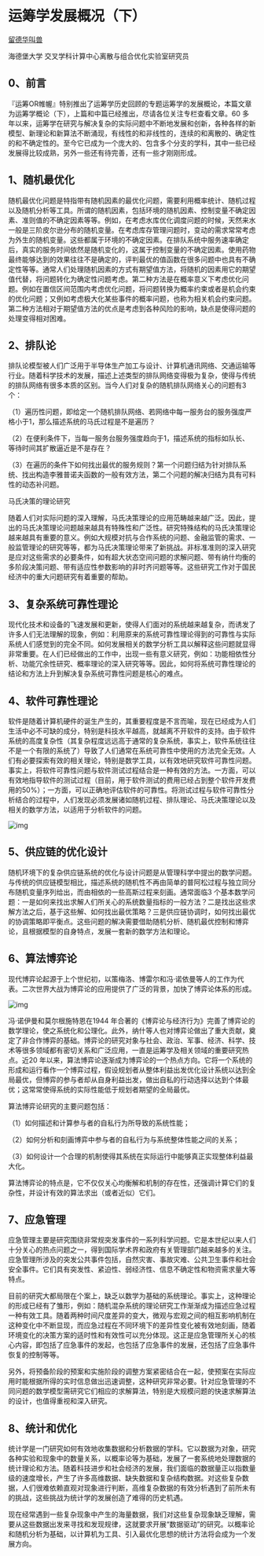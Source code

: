 # 运筹学发展概况（下）



[留德华叫兽](https://www.zhihu.com/people/ruobingshen)



海德堡大学 交叉学科计算中心离散与组合优化实验室研究员



## **0、前言**

『运筹OR帷幄』特别推出了运筹学历史回顾的专题运筹学的发展概论，本篇文章为运筹学概论（下），上篇和中篇已经推出，尽请各位关注专栏查看文章。60 多年以来，运筹学在研究与解决复杂的实际问题中不断地发展和创新，各种各样的新模型、新理论和新算法不断涌现，有线性的和非线性的，连续的和离散的、确定性的和不确定性的。至今它已成为一个庞大的、包含多个分支的学科，其中一些已经发展得比较成熟，另外一些还有待完善，还有一些才刚刚形成。



## **1、随机最优化**

随机最优化问题是特指带有随机因素的最优化问题，需要利用概率统计、随机过程以及随机分析等工具。所谓的随机因素，包括环境的随机因素、控制变量不确定因素、准则值的不确定因素等等。例如，在考虑水库优化调度问题的时候，天然来水一般是三阶皮尔逊分布的随机变量。在考虑库存管理问题时，变动的需求常常考虑为外生的随机变量。这些都属于环境的不确定因素。在排队系统中服务速率确定后，真实的服务时间依然是随机变化的，这属于控制变量的不确定因素。使用药物最终能够达到的效果往往不是确定的，评判最优的值函数在很多问题中也具有不确定性等等。通常人们处理随机因素的方式有期望值方法，将随机的因素用它的期望值代替，将问题转化为确定性问题考虑。第二种方法是在概率意义下考虑优化问题。例如在置信区间范围内考虑优化问题，将问题转换为概率约束或者是机会约束的优化问题；又例如考虑极大化某些事件的概率问题，也称为相关机会约束问题。第二种方法相对于期望值方法的优点是考虑到各种风险的影响，缺点是使得问题的处理变得相对困难。



## **2、排队论**

排队论模型被人们广泛用于半导体生产加工与设计、计算机通讯网络、交通运输等行业。随着科学技术的发展，描述上述类型的排队网络变得极为复杂，使得与传统的排队网络有很多本质的区别。当今人们对复杂的随机排队网络关心的问题有3 个：

（1）遍历性问题，即给定一个随机排队网络、若网络中每一服务台的服务强度严格小于1，那么描述系统的马氏过程是不是遍历？

（2）在便利条件下，当每一服务台服务强度趋向于1，描述系统的指标如队长、等待时间其扩散逼近是不是存在？

（3）在遍历的条件下如何找出最优的服务规则？第一个问题归结为针对排队系统、找出构造李雅普诺夫函数的一般有效方法，第二个问题的解决归结为具有可料性的动态补问题。

马氏决策的理论研究

随着人们对实际问题的深入理解，马氏决策理论的应用范畴越来越广泛。因此，提出的马氏决策理论问题越来越具有特殊性和广泛性。研究特殊结构的马氏决策理论越来越具有重要的意义。例如大规模对抗与合作系统的问题、金融监管的需求、一般监管理论的研究等等，都为马氏决策理论带来了新挑战。非标准准则的深入研究是应对这些需求的必要条件，如有超大状态空间问题的求解问题、带有纳什均衡的多阶段决策问题、带有适应性参数影响的非时齐问题等等。这些研究工作对于国民经济中的重大问题研究有着重要的帮助。



## **3、复杂系统可靠性理论**

现代化技术和设备的飞速发展和更新，使得人们面对的系统越来越复杂，而诱发了许多人们无法理解的现象，例如：利用原来的系统可靠性理论得到的可靠性与实际系统人们感觉到的完全不同。如何发展相关的数学分析工具以解释这些问题就显得非常重要。在人们已经做出的工作中，出现一些有意义研究，例如：功能相依性分析、功能冗余性研究、概率理论的深入研究等等。因此，如何将系统可靠性理论的结论和方法上升到解决复杂系统可靠性问题是核心的难点。



## **4、软件可靠性理论**

软件是随着计算机硬件的诞生产生的，其重要程度是不言而喻，现在已经成为人们生活中必不可缺的成分，特别是科技水平越高，就越离不开软件的支持。由于软件系统的高度复杂性（其复杂程度远远高于通常的复杂系统，事实上，软件系统往往不是一个有限的系统了）导致了人们通常在系统可靠性中使用的方法完全无效。人们有必要探索有效的相关理论，特别是数学工具，以有效地研究软件可靠性问题。事实上，将软件可靠性问题与软件测试过程结合是一种有效的方法。一方面，可以有效地指导软件的测试过程（目前，用于软件测试的费用已经占到整个软件开发费用的50%）；一方面，可以正确地评估软件的可靠性。将测试过程与软件可靠性分析结合的过程中，人们发现必须发展诸如随机过程、排队理论、马氏决策理论以及相关的数学方法，以适用于分析软件的问题。

![img](https://pic2.zhimg.com/80/v2-98a45dd399377d59b8a10c9a1a6d0bcd_hd.jpg)



## **5、供应链的优化设计**

随机环境下的复杂供应链系统的优化与设计问题是从管理科学中提出的数学问题。与传统的供应链模型相比，描述系统的随机性不再由简单的普阿松过程与独立同分布随机变量序列给出，而由相依的一些高斯过程来刻画。通常面临3 个基本数学问题：一是如何来找出求解人们所关心的系统数量指标的一般方法？二是找出这些求解方法之后，基于这些解、如何找出最优策略？三是供应链协调时，如何找出最优的协调策略即平衡点。这些问题的解决需要借助随机分析、随机最优控制和博弈论，且根据模型的自身特点，发展一套新的数学方法和理论。



## **6、算法博弈论**

现代博弈论起源于上个世纪初，以策梅洛、博雷尔和冯·诺依曼等人的工作为代表。二次世界大战为博弈论的应用提供了广泛的背景，加快了博弈论体系的形成。

![img](https://pic3.zhimg.com/80/v2-49e6bd34af6c08ab62998f289ec318ba_hd.jpg)

冯·诺伊曼和莫尔根施特恩在1944 年合著的《博弈论与经济行为》完善了博弈论的数学理论，使之系统化和公理化。此外，纳什等人也对博弈论做出了重大贡献，奠定了非合作博弈的基础。博弈论的研究对象与社会、政治、军事、经济、科学、技术等很多领域都有密切关系和广泛应用，一直是运筹学及相关领域的重要研究热点。近20 年以来，算法博弈论逐渐成为博弈论的一个热点方向。它将一个系统的形成和运行看作一个博弈过程，假设规划者从整体利益出发优化设计系统以达到全局最优，但博弈的参与者却从自身利益出发，做出自私的行动选择以达到个体最优；这常常使得系统的实际性能低于规划者期望的全局最优。

算法博弈论研究的主要问题包括：

（1）如何描述和计算参与者的自私行为所导致的系统性能；

（2）如何分析和刻画博弈中参与者的自私行为与系统整体性能之间的关系；

（3）如何设计一个合理的机制使得其系统在实际运行中能够真正实现整体利益最大化。

算法博弈论的特点是，它不仅仅关心均衡解和机制的存在性，还强调计算它们的复杂性，并设计有效的算法求出（或者近似）它们。



## **7、应急管理**

应急管理主要是研究围绕非常规突发事件的一系列科学问题。它是本世纪以来人们十分关心的热点问题之一，得到国际学术界和政府有关管理部门越来越多的关注。应急管理所涉及的突发公共事件包括，自然灾害、事故灾难、公共卫生事件和社会安全事件。它们具有突发性、紧迫性、弱经济性、信息不确定性和物资需求量大等特点。

目前的研究大都局限在个案上，缺乏以数学为基础的系统理论。事实上，这种理论的形成已经有了雏形，例如：随机混杂系统的理论研究工作渐渐成为描述应急过程一种有效工具。随着两种时间尺度差异的变大，微观与宏观之间的相互影响机制在这种变化中不断显现，而应急过程在不同环境下的差异性变化被有效地刻画，随着环境变化的决策方案的适时性和有效性可以充分体现。这正是应急管理所关心的核心内容，即包括了应急事件的发起，也包括了应急事件的发展，还包括了应急事件恢复的控制等等。

另外，将预备阶段的预案和实施阶段的调整方案紧密结合在一起，使预案在实际应用时能根据所得的实时信息做出迅速调整，这种研究非常必要。针对应急管理的不同问题的数学模型需研究它们相应的求解算法，特别是大规模问题的快速求解算法的设计，也值得重视和深入研究。



## **8、统计和优化**

统计学是一门研究如何有效地收集数据和分析数据的学科。它以数据为对象，研究各种实验和现象中的数量关系，以概率论等为基础，发展了一套系统地处理数据的统计理论和方法。随着科技进步和社会经济的发展，我们面临的数据量正以指数量级的速度增长，产生了许多高维数据、缺失数据和复杂结构数据。对这些复杂数据，人们很难依赖直观对现象进行判断，高维复杂数据的有效分析遇到了前所未有的挑战，这些挑战为统计学的发展创造了难得的历史机遇。

现在经常遇到一些复杂现象中产生的海量数据，我们对这些复杂现象缺乏理解，需要从这些数据出发来寻找和发现规律，这就要求开展“数据驱动”的研究。以概率论和随机分析为基础，以计算机为工具、引入最优化思想的统计方法将会成为一个发展方向。